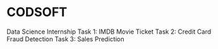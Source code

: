 # CODSOFT
Data Science Internship
Task 1: IMDB Movie Ticket
Task 2: Credit Card Fraud Detection
Task 3: Sales Prediction
